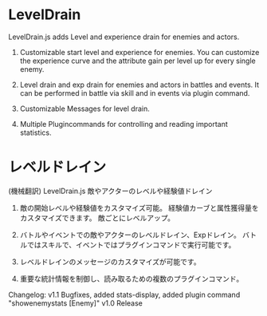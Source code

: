 # LevelDrain

LevelDrain.js adds Level and experience drain for enemies and actors.

   1. Customizable start level and experience for enemies.
      You can customize the experience curve and the attribute gain per 
      level up for every single enemy.

   2. Level drain and exp drain for enemies and actors in battles and events.
      It can be performed in battle via skill and in events via plugin command.

   3. Customizable Messages for level drain.

   4. Multiple Plugincommands for controlling and reading important statistics. 
   
# レベルドレイン
(機械翻訳) LevelDrain.js 敵やアクターのレベルや経験値ドレイン

   1. 敵の開始レベルや経験値をカスタマイズ可能。
      経験値カーブと属性獲得量をカスタマイズできます。
      敵ごとにレベルアップ。

   2. バトルやイベントでの敵やアクターのレベルドレイン、Expドレイン。
      バトルではスキルで、イベントではプラグインコマンドで実行可能です。

   3. レベルドレインのメッセージのカスタマイズが可能です。

   4. 重要な統計情報を制御し、読み取るための複数のプラグインコマンド。

Changelog:
v1.1 Bugfixes, added stats-display, added plugin command "showenemystats [Enemy]"
v1.0 Release
